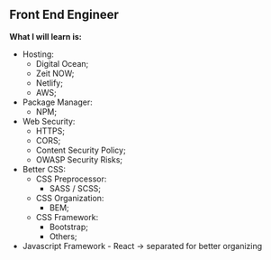 ## Front End Engineer

**What I will learn is:**

- Hosting:
  - Digital Ocean;
  - Zeit NOW;
  - Netlify;
  - AWS;
- Package Manager:
  - NPM;
- Web Security:
  - HTTPS;
  - CORS;
  - Content Security Policy;
  - OWASP Security Risks;
- Better CSS:
  - CSS Preprocessor:
    - SASS / SCSS;
  - CSS Organization:
    - BEM;
  - CSS Framework:
    - Bootstrap;
    - Others;
- Javascript Framework - React -> separated for better organizing
